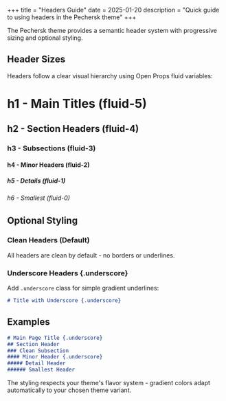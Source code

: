 +++
title = "Headers Guide"
date = 2025-01-20
description = "Quick guide to using headers in the Pechersk theme"
+++


The Pechersk theme provides a semantic header system with progressive sizing and optional styling.

## Header Sizes

Headers follow a clear visual hierarchy using Open Props fluid variables:

# h1 - Main Titles (fluid-5)
## h2 - Section Headers (fluid-4)
### h3 - Subsections (fluid-3)
#### h4 - Minor Headers (fluid-2)
##### h5 - Details (fluid-1)
###### h6 - Smallest (fluid-0)

## Optional Styling

### Clean Headers (Default)
All headers are clean by default - no borders or underlines.

### Underscore Headers {.underscore}
Add `.underscore` class for simple gradient underlines:

```markdown
# Title with Underscore {.underscore}
```

## Examples

```markdown
# Main Page Title {.underscore}
## Section Header
### Clean Subsection
#### Minor Header {.underscore}
##### Detail Header
###### Smallest Header
```

The styling respects your theme's flavor system - gradient colors adapt automatically to your chosen theme variant.